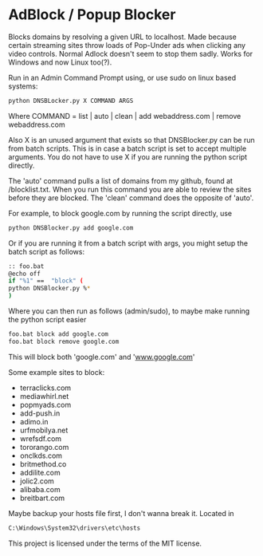 # AdBlock / Popup Blocker

Blocks domains by resolving a given URL to localhost. Made because certain streaming sites throw loads of Pop-Under ads when clicking any video controls. Normal Adlock doesn't seem to stop them sadly. Works for Windows and now Linux too(?).

Run in an Admin Command Prompt using, or use sudo on linux based systems:
```sh
python DNSBLocker.py X COMMAND ARGS
```
Where COMMAND = list | auto | clean | add webaddress.com | remove webaddress.com

Also X is an unused argument that exists so that DNSBlocker.py can be run from batch scripts.
This is in case a batch script is set to accept multiple arguments.
You do not have to use X if you are running the python script directly.

The 'auto' command pulls a list of domains from my github, found at /blocklist.txt. When you run this command you are able to review the sites before they are blocked. The 'clean' command does the opposite of 'auto'.

For example, to block google.com by running the script directly, use
```sh
python DNSBlocker.py add google.com
```
Or if you are running it from a batch script with args, you might setup the batch script as follows:
```sh
:: foo.bat
@echo off
if "%1" ==  "block" (
python DNSBlocker.py %*
)
```
Where you can then run as follows (admin/sudo), to maybe make running the python script easier
```sh
foo.bat block add google.com
foo.bat block remove google.com
```

This will block both 'google.com' and 'www.google.com'

Some example sites to block:
- terraclicks.com
- mediawhirl.net
- popmyads.com
- add-push.in
- adimo.in
- urfmobilya.net
- wrefsdf.com
- tororango.com
- onclkds.com
- britmethod.co
- addilite.com
- jolic2.com
- alibaba.com
- breitbart.com


Maybe backup your hosts file first, I don't wanna break it. Located in
```sh
C:\Windows\System32\drivers\etc\hosts
```
This project is licensed under the terms of the MIT license.
